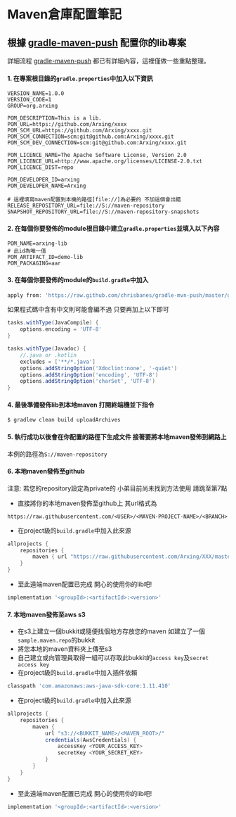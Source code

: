 # Maven倉庫配置筆記

## 根據 [gradle-maven-push](https://github.com/chrisbanes/gradle-mvn-push) 配置你的lib專案

詳細流程 [gradle-maven-push](https://github.com/chrisbanes/gradle-mvn-push) 都已有詳細內容，這裡僅做一些重點整理。

#### 1. 在專案根目錄的`gradle.properties`中加入以下資訊
```properties
VERSION_NAME=1.0.0
VERSION_CODE=1
GROUP=org.arxing

POM_DESCRIPTION=This is a lib.
POM_URL=https://github.com/Arxing/xxxx
POM_SCM_URL=https://github.com/Arxing/xxxx.git
POM_SCM_CONNECTION=scm:git@github.com:Arxing/xxxx.git
POM_SCM_DEV_CONNECTION=scm:git@github.com:Arxing/xxxx.git

POM_LICENCE_NAME=The Apache Software License, Version 2.0
POM_LICENCE_URL=http://www.apache.org/licenses/LICENSE-2.0.txt
POM_LICENCE_DIST=repo

POM_DEVELOPER_ID=arxing
POM_DEVELOPER_NAME=Arxing

# 這裡填寫maven配置到本機的路徑[file://]為必要的 不加這個會出錯
RELEASE_REPOSITORY_URL=file://S://maven-repository
SNAPSHOT_REPOSITORY_URL=file://S://maven-repository-snapshots
```
#### 2. 在每個你要發佈的module根目錄中建立`gradle.properties`並填入以下內容
```properties
POM_NAME=arxing-lib
# 此id為唯一值
POM_ARTIFACT_ID=demo-lib
POM_PACKAGING=aar
```

#### 3. 在每個你要發佈的module的`build.gradle`中加入
```gradle
apply from: 'https://raw.github.com/chrisbanes/gradle-mvn-push/master/gradle-mvn-push.gradle'
```
如果程式碼中含有中文則可能會編不過
只要再加上以下即可
```gradle
tasks.withType(JavaCompile) {
    options.encoding = 'UTF-8'
}

tasks.withType(Javadoc) {
    //.java or .kotlin
    excludes = ['**/*.java']
    options.addStringOption('Xdoclint:none', '-quiet')
    options.addStringOption('encoding', 'UTF-8')
    options.addStringOption('charSet', 'UTF-8')
}
```

#### 4. 最後準備發佈lib到本地maven 打開終端機並下指令
```bash
$ gradlew clean build uploadArchives
```

#### 5. 執行成功以後會在你配置的路徑下生成文件 接著要將本地maven發佈到網路上

本例的路徑為`S://maven-repository`

#### 6. 本地maven發佈至github

注意: 若您的repository設定為private的 小弟目前尚未找到方法使用 請跳至第7點

+ 直接將你的本地maven發佈至github上 其url格式為

`https://raw.githubusercontent.com/<USER>/<MAVEN-PROJECT-NAME>/<BRANCH>`
+ 在project級的`build.gradle`中加入此來源
```gradle
allprojects {
    repositories {
        maven { url "https://raw.githubusercontent.com/Arxing/XXX/master" }
    }
}
```
+ 至此遠端maven配置已完成 開心的使用你的lib吧!
```gradle
implementation '<groupId>:<artifactId>:<version>'
```

#### 7. 本地maven發佈至aws s3

+ 在s3上建立一個bukkit或隨便找個地方存放您的maven 如建立了一個`sample.maven.repo`的bukkit
+ 將您本地的maven資料夾上傳至s3
+ 自己建立或向管理員取得一組可以存取此bukkit的`access key`及`secret access key`
+ 在project級的`build.gradle`中加入插件依賴
```gradle
classpath 'com.amazonaws:aws-java-sdk-core:1.11.410'
```
+ 在project級的`build.gradle`中加入此來源
```gradle
allprojects {
    repositories {
        maven {
            url "s3://<BUKKIT_NAME>/<MAVEN_ROOT>/"
            credentials(AwsCredentials) {
                accessKey <YOUR_ACCESS_KEY>
                secretKey <YOUR_SECRET_KEY>
            }
        }
    }
}
```

+ 至此遠端maven配置已完成 開心的使用你的lib吧!
```gradle
implementation '<groupId>:<artifactId>:<version>'
```





